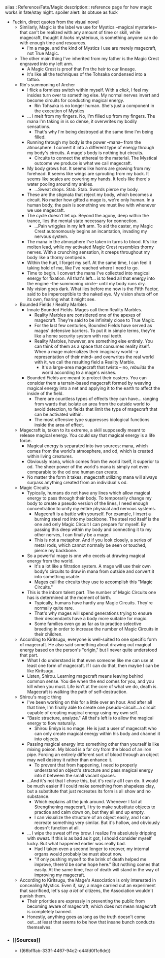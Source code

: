 alias:: Reference/Fate/Magic
description:: reference page for how magic works in fate/stay night. spoiler alert: its obtuse as fuck

- Fuckin, direct quotes from the visual novel
	- Similarly, Magic is the label we use for Mystics –magical mysteries– that can't be realized with any amount of time or skill, while magecraft, thought it *looks* mysterious, is something anyone can do with enough time and resources.
		- I'm a mage, and the kind of Mystics I use are merely magecraft, not True Magic.
	- The other main thing I've inherited from my father is the Magic Crest engraved into my left arm.
		- A Magic Crest is proof that I'm the heir to our lineage.
		- It's like all the techniques of the Tohsaka condensed into a tattoo.
	- Rin's summoning of Archer
		- I flick a formless switch within myself. With a *click*, I feel my insides turn over to something else. My normal nerves invert and become circuits for conducting magical energy.
			- Rin Tohsaka is no longer human. She's just a component in the execution of Mystics
		- ... I melt from my fingers. No, I'm filled up from my fingers. The mana I'm taking in is so dense, it overwrites my bodily sensations.
			- That's why I'm being destroyed at the same time I'm being filled.
		- Running through my body is the power –mana– from the atmosphere. I convert it into a different type of energy through my body's circuits. A mage's body is nothing but circuits.
			- Circuits to connect the ethereal to the material. The Mystical outcome we produce is what we call magecraft.
		- My body grows hot. It seems like horns are growing from my forehead. It seems like wings are sprouting from my back. It seems like scales are covering my hands. It feels like there's water pooling around my ankles.
			- ...Sweat drops. Stab. Stab. Swords pierce my body.
		- These are the stigmata that reject my body, which becomes a circuit. No matter how gifted a mage is, we're only human. In a human body, the pain is something we must live with whenever we use magecraft.
		- The cycle doesn't let up. Beyond the agony, deep within the trance, lies the mental state necessary for connection.
			- ...Pain wriggles in my left arm. To aid the caster, my Magic Crest autonomously begins an incantation, invading my nervous system.
		- The mana in the atmosphere I've taken in turns to blood. It's like molten lead, while my activated Magic Crest resembles thorny nerves. With a crunching sensation, it creeps throughout my body like a thorny centipede.
		- Within the hurt, I forget my self. At the same time, I can feel it taking hold of me, like I've reached where I need to go.
		- Time to begin. I convert the mana I've collected into magical energy for fixation. All that's left... is to feed all that energy into the engine –the summoning circle– until my body runs dry.
		- My vision goes dark. What lies before me now is the Fifth Factor, said to be imperceptible to the naked eye. My vision shuts off on its own, fearing what it might see.
	- Bounded Fields / Reality Marbles
		- Innate Bounded Fields. Mages call them Reality Marbles.
			- Reality Marbles are considered one of the apexes of magecraft. They're said to be infinitely close to True Magic.
			- For the last few centuries, Bounded Fields have served as mages' defensive barriers. To put it in simple terms, they're like a home security system with real teeth.
			- Reality Marbles, however, are something else entirely. You can think of them as a space that consumes reality itself. When a mage materializes their imaginary world –a representation of their mind– and overwrites the real world with it, we call the resulting field a Reality Marble.
				- It's a large-area magecraft that twists – no, *rebuilds* the world according to a mage's wishes.
		- Bounded Fields are meant to protect their casters. You can consider them a terrain-based magecraft formed by weaving magical energy into a net and applying it to the earth to affect the inside of the field.
			- There are countless types of effects they can have... ranging from wards that isolate an area from the outside world to avoid detection, to fields that limit the type of magecraft that can be activated within.
			- The most offensive type suppresses biological functions inside the area of effect.
	- Magecraft is, taken to its extreme, a skill supposedly meant to release magical energy. You could say that magical energy is a life force.
		- Magical energy is separated into two sources: mana, which comes from the world's atmosphere, and od, which is created within living creatures.
		- Obviously mana, which comes from the world itself, it superior to od. The sheer power of the world's mana is simply not even comparable to the od one human can create.
		- No matter the form it takes, magecraft utilizing mana will always surpass anything created from an individual's od.
	- Magic Circuits
		- Typically, humans do not have any lines which allow magical energy to pass through their body. To temporarily change my body to create a pseudo version of the lines, I need enough concentration to unify my entire physical and nervous systems.
			- Magecraft is a battle with yourself. For example, I insert a burning steel rod into my backbone. The steel rod itself is the one and only Magic Circuit I can prepare for myself. By passing this deep within my body and connecting it to my other nerves, I can finally be a mage.
			- This is not a metaphor. And if you look closely, a series of metal rods, which cannot normally be seen or touched, pierce my backbone.
		- So a powerful mage is one who excels at drawing magical energy from the world.
			- It's a lot like a filtration system. A mage will use their own body's circuits to draw in mana from outside and convert it into something usable.
			- Mages call the circuits they use to accomplish this "Magic Circuits."
		- This is the inborn talent part. The number of Magic Circuits one has is determined at the moment of birth.
			- Typically, humans have hardly any Magic Circuits. They're normally quite rare.
			- That's why mages will spend generations trying to ensure their descendants have a body more suitable for magic.
			- Some families even go as far as to practice selective breeding in order to increase the number of Magic Circuits in their children.
	- According to Kiritsugu, everyone is well-suited to one specific form of magecraft. He also said something about drawing out magical energy based on the person's "origin," but I never quite understood that part.
		- What I do understand is that even someone like me can use at least one form of magecraft. If I can do that, then maybe I can be like Kiritsugu.
		- Listen, Shirou. Learning magecraft means leaving behind common sense. You die when the end comes for you, and you kill when you must. Life isn't at the core of what we do, death is. Magecraft is walking the path of self-destruction.
	- Shirou's magic thing
		- I've been working on this for a little over an hour. And after all that time, I'm finally able to create one pseudo-circuit...a circuit capable of creating magical energy using my own self.
		- "Basic structure, analyze." All that's left is to allow the magical energy to flow naturally.
			- Shirou Emiya is no mage. He is just a user of magecraft who can only create magical energy within his body and channel it into objects.
		- Passing magical energy into something other than yourself is like mixing poison. My blood is a far cry from the blood of an iron pipe. Forcing an entirely different sort of blood through an object may well destroy it rather than enhance it.
			- To prevent that from happening, I need to properly understand an object's structure and pass magical energy into it between the small vacant spaces.
		- ...And it's not that I chose this, but it's really all I can do. It would be much easier if I could make something from shapeless clay, but a substitute that just recreates its form is all show and no substance.
			- Which explains all the junk around. Whenever I fail at Strengthening magecraft, I try to make substitute objects to practice and calm down on, but they all end up empty.
			- I can visualize the structure of an object easily, and I can recreate something very similar. But it's hollow, and obviously doesn't function at all.
		- ... I wipe the sweat off my brow. I realize I'm absolutely dripping with sweat. If this is as bad as it got, I should consider myself lucky. But what happened earlier was really bad.
			- Had I taken even a second longer to recover, my internal organs would probably be must about now.
			- "If only pushing myself to the brink of death helped me improve, there'd be some hope here." But nothing comes that easily. At the same time, fear of death will stand in the way of improving my magecraft.
	- According to Kiritsugu, the Mage's Association is only interested in concealing Mystics. Even if, say, a mage carried out an experiment that sacrificed, let's say *a lot* of citizens, the Association wouldn't punish them.
		- Their priorities are expressly in preventing the public from becoming aware of magecraft, which does not mean magecraft is completely banned.
		- Honestly, anything goes as long as the truth doesn't come out...at least that seems to be how that insane bunch conducts themselves.
- ### [[Sources]]
	- ((66bfffab-333f-4467-94c2-c44fd0f1c6de))